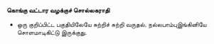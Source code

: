 **கொங்கு வட்டார வழக்குச் சொல்லகராதி**
- ஒரு குறிப்பிட்ட பகுதியிலேயே சுற்றிச் சுற்றி வருதல். நல்லபாம்புஇங்கினியே சொளமாடிகிட்டு இருக்குது.

